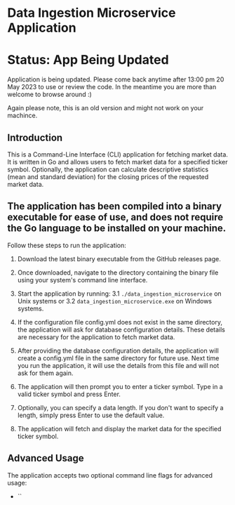 # Data Ingestion Microservice Application

# Status: App Being Updated
Application is being updated. Please come back anytime after 13:00 pm 20 May 2023 to use or review the code. In the meantime you are more than welcome to browse around :) 

Again please note, this is an old version and might not work on your machince. 

## Introduction

This is a Command-Line Interface (CLI) application for fetching market data. It is written in Go and allows users to fetch market data for a specified ticker symbol. Optionally, the application can calculate descriptive statistics (mean and standard deviation) for the closing prices of the requested market data.

## The application has been compiled into a binary executable for ease of use, and does not require the Go language to be installed on your machine.

Follow these steps to run the application:

1. Download the latest binary executable from the GitHub releases page.

2. Once downloaded, navigate to the directory containing the binary file using your system's command line interface.
3. Start the application by running:
3.1 `./data_ingestion_microservice` on Unix systems or 
3.2  `data_ingestion_microservice.exe` on Windows systems.
4. If the configuration file config.yml does not exist in the same directory, the application will ask for database configuration details. These details are necessary for the application to fetch market data.
5. After providing the database configuration details, the application will create a config.yml file in the same directory for future use. Next time you run the application, it will use the details from this file and will not ask for them again.
6. The application will then prompt you to enter a ticker symbol. Type in a valid ticker symbol and press Enter.
7. Optionally, you can specify a data length. If you don't want to specify a length, simply press Enter to use the default value.
8. The application will fetch and display the market data for the specified ticker symbol.

## Advanced Usage

The application accepts two optional command line flags for advanced usage:

* ``
